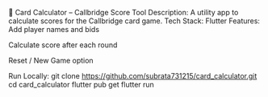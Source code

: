 🧮 Card Calculator – Callbridge Score Tool
Description:
 A utility app to calculate scores for the Callbridge card game.
Tech Stack:
 Flutter
Features:
Add player names and bids


Calculate score after each round


Reset / New Game option


Run Locally:
git clone https://github.com/subrata731215/card_calculator.git
cd card_calculator
flutter pub get
flutter run
